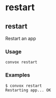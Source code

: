 # restart

## restart

Restart an app

### Usage

    convox restart

### Examples

    $ convox restart
    Restarting app... OK